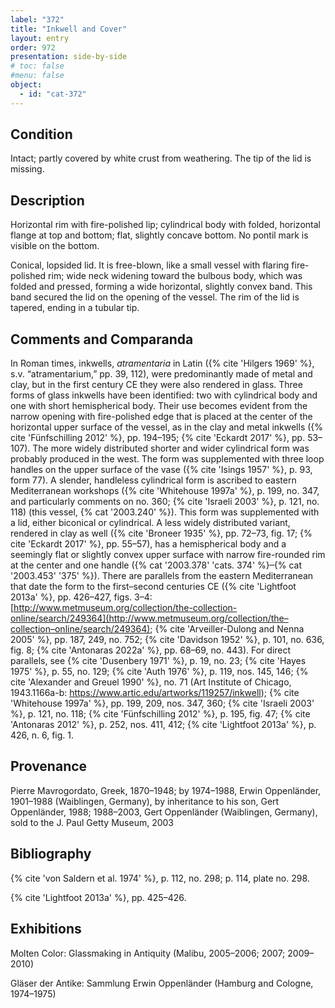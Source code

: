 ```yaml
---
label: "372"
title: "Inkwell and Cover"
layout: entry
order: 972
presentation: side-by-side
# toc: false
#menu: false 
object:
  - id: "cat-372"
---
```


## Condition

Intact; partly covered by white crust from weathering. The tip of the lid is missing.

## Description

Horizontal rim with fire-polished lip; cylindrical body with folded, horizontal flange at top and bottom; flat, slightly concave bottom. No pontil mark is visible on the bottom.

Conical, lopsided lid. It is free-blown, like a small vessel with flaring fire-polished rim; wide neck widening toward the bulbous body, which was folded and pressed, forming a wide horizontal, slightly convex band. This band secured the lid on the opening of the vessel. The rim of the lid is tapered, ending in a tubular tip.

## Comments and Comparanda

In Roman times, inkwells, *atramentaria* in Latin ({% cite 'Hilgers 1969' %}, s.v. “atramentarium,” pp. 39, 112), were predominantly made of metal and clay, but in the first century CE they were also rendered in glass. Three forms of glass inkwells have been identified: two with cylindrical body and one with short hemispherical body. Their use becomes evident from the narrow opening with fire-polished edge that is placed at the center of the horizontal upper surface of the vessel, as in the clay and metal inkwells ({% cite 'Fünfschilling 2012' %}, pp. 194–195; {% cite 'Eckardt 2017' %}, pp. 53–107). The more widely distributed shorter and wider cylindrical form was probably produced in the west. The form was supplemented with three loop handles on the upper surface of the vase ({% cite 'Isings 1957' %}, p. 93, form 77). A slender, handleless cylindrical form is ascribed to eastern Mediterranean workshops ({% cite 'Whitehouse 1997a' %}, p. 199, no. 347, and particularly comments on no. 360; {% cite 'Israeli 2003' %}, p. 121, no. 118) (this vessel, {% cat '2003.240' %}). This form was supplemented with a lid, either biconical or cylindrical. A less widely distributed variant, rendered in clay as well ({% cite 'Broneer 1935' %}, pp. 72–73, fig. 17; {% cite 'Eckardt 2017' %}, pp. 55–57), has a hemispherical body and a seemingly flat or slightly convex upper surface with narrow fire-rounded rim at the center and one handle ({% cat '2003.378' 'cats. 374' %}–{% cat '2003.453' '375' %}). There are parallels from the eastern Mediterranean that date the form to the first–second centuries CE ({% cite 'Lightfoot 2013a' %}, pp. 426–427, figs. 3–4: [http://www.metmuseum.org/collection/the-collection-online/search/249364](http://www.metmuseum.org/collection/the–collection–online/search/249364); {% cite 'Arveiller-Dulong and Nenna 2005' %}, pp. 187, 249, no. 752; {% cite 'Davidson 1952' %}, p. 101, no. 636, fig. 8; {% cite 'Antonaras 2022a' %}, pp. 68–69, no. 443). For direct parallels, see {% cite 'Dusenbery 1971' %}, p. 19, no. 23; {% cite 'Hayes 1975' %}, p. 55, no. 129; {% cite 'Auth 1976' %}, p. 119, nos. 145, 146; {% cite 'Alexander and Greuel 1990' %}, no. 71 (Art Institute of Chicago, 1943.1166a-b: <https://www.artic.edu/artworks/119257/inkwell>); {% cite 'Whitehouse 1997a' %}, pp. 199, 209, nos. 347, 360; {% cite 'Israeli 2003' %}, p. 121, no. 118; {% cite 'Fünfschilling 2012' %}, p. 195, fig. 47; {% cite 'Antonaras 2012' %}, p. 252, nos. 411, 412; {% cite 'Lightfoot 2013a' %}, p. 426, n. 6, fig. 1.

## Provenance

Pierre Mavrogordato, Greek, 1870–1948; by 1974–1988, Erwin Oppenländer, 1901–1988 (Waiblingen, Germany), by inheritance to his son, Gert Oppenländer, 1988; 1988–2003, Gert Oppenländer (Waiblingen, Germany), sold to the J. Paul Getty Museum, 2003

## Bibliography

{% cite 'von Saldern et al. 1974' %}, p. 112, no. 298; p. 114, plate no. 298.

{% cite 'Lightfoot 2013a' %}, pp. 425–426.

## Exhibitions

Molten Color: Glassmaking in Antiquity (Malibu, 2005–2006; 2007; 2009–2010)

Gläser der Antike: Sammlung Erwin Oppenländer (Hamburg and Cologne, 1974–1975)